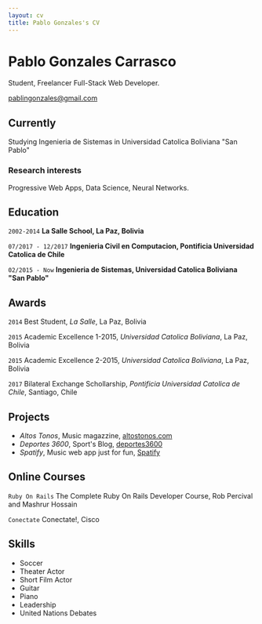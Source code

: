 ```yaml
---
layout: cv
title: Pablo Gonzales's CV
---
```

# Pablo Gonzales Carrasco
Student, Freelancer Full-Stack Web Developer.

<div id="webaddress">
<a href="pablingonzales@gmail.com">pablingonzales@gmail.com</a>
</div>


## Currently

Studying Ingenieria de Sistemas in Universidad Catolica Boliviana "San Pablo"


### Research interests

Progressive Web Apps, Data Science, Neural Networks.


## Education

`2002-2014`
__La Salle School, La Paz, Bolivia__

`07/2017 - 12/2017`
__Ingenieria Civil en Computacion, Pontificia Universidad Catolica de Chile__

`02/2015 - Now`
__Ingenieria de Sistemas, Universidad Catolica Boliviana "San Pablo"__



## Awards

`2014`
Best Student, *La Salle*, La Paz, Bolivia

`2015`
Academic Excellence 1-2015, *Universidad Catolica Boliviana*, La Paz, Bolivia

`2015`
Academic Excellence 2-2015, *Universidad Catolica Boliviana*, La Paz, Bolivia

`2017`
Bilateral Exchange Schollarship, *Pontificia Universidad Catolica de Chile*, Santiago, Chile



## Projects

- *Altos Tonos*, Music magazzine, <a href="www.altostonos.com">altostonos.com</a>
- *Deportes 3600*, Sport's Blog, <a href="www.deportes3600.herokuapp.com">deportes3600</a>
- *Spatify*, Music web app just for fun, <a href="https://grupo16-iic2143.herokuapp.com/">Spatify</a>

## Online Courses
`Ruby On Rails`
The Complete Ruby On Rails Developer Course, Rob Percival and Mashrur Hossain

`Conectate`
Conectate!, Cisco

## Skills

- Soccer
- Theater Actor
- Short Film Actor
- Guitar
- Piano
- Leadership
- United Nations Debates


<!-- ### Footer

Last updated: June 2018 -->


